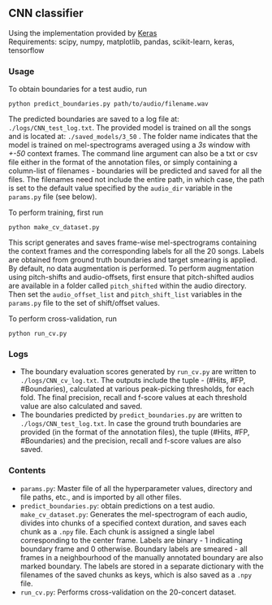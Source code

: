 ## CNN classifier
Using the implementation provided by [Keras](https://keras.io/) </br>
Requirements: scipy, numpy, matplotlib, pandas, scikit-learn, keras, tensorflow

### Usage
To obtain boundaries for a test audio, run
```
python predict_boundaries.py path/to/audio/filename.wav
```
The predicted boundaries are saved to a log file at: ```./logs/CNN_test_log.txt```. The provided model is trained on all the songs and is located at: ```./saved_models/3_50``` . The folder name indicates that the model is trained on mel-spectrograms averaged using a *3s* window with *+-50* context frames.
The command line argument can also be a txt or csv file either in the format of the annotation files, or simply containing a column-list of filenames - boundaries will be predicted and saved for all the files. The filenames need not include the entire path, in which case, the path is set to the default value specified by the ```audio_dir``` variable in the ```params.py``` file (see below).

To perform training, first run
```
python make_cv_dataset.py
```
This script generates and saves frame-wise mel-spectrograms containing the context frames and the corresponding labels for all the 20 songs. Labels are obtained from ground truth boundaries and target smearing is applied. By default, no data augmentation is performed. To perform augmentation using pitch-shifts and audio-offsets, first ensure that pitch-shifted audios are available in a folder called ```pitch_shifted``` within the audio directory. Then set the ```audio_offset_list``` and ```pitch_shift_list``` variables in the ```params.py``` file to the set of shift/offset values. 

To perform cross-validation, run
```
python run_cv.py
```

### Logs
* The boundary evaluation scores generated by ```run_cv.py``` are written to ```./logs/CNN_cv_log.txt```. The outputs include the tuple - (#Hits, #FP, #Boundaries), calculated at various peak-picking thresholds, for each fold. The final precision, recall and f-score values at each threshold value are also calculated and saved.
* The boundaries predicted by ```predict_boundaries.py``` are written to ```./logs/CNN_test_log.txt```. In case the ground truth boundaries are provided (in the format of the annotation files), the tuple (#Hits, #FP, #Boundaries) and the precision, recall and f-score values are also saved.

### Contents
* ```params.py```: Master file of all the hyperparameter values, directory and file paths, etc., and is imported by all other files.
* ```predict_boundaries.py```: obtain predictions on a test audio.
```make_cv_dataset.py```: Generates the mel-spectrogram of each audio, divides into chunks of a specified context duration, and saves each chunk as a ```.npy``` file. Each chunk is assigned a single label corresponding to the center frame. Labels are binary - 1 indicating boundary frame and 0 otherwise. 
Boundary labels are smeared - all frames in a neighbourhood of the manually annotated boundary are also marked boundary. 
The labels are stored in a separate dictionary with the filenames of the saved chunks as keys, which is also saved as a ```.npy``` file.
* ```run_cv.py```: Performs cross-validation on the 20-concert dataset.
